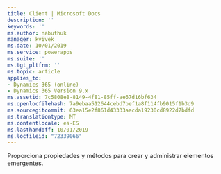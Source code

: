 ```yaml
---
title: Client | Microsoft Docs
description: ''
keywords: ''
ms.author: nabuthuk
manager: kvivek
ms.date: 10/01/2019
ms.service: powerapps
ms.suite: ''
ms.tgt_pltfrm: ''
ms.topic: article
applies_to:
- Dynamics 365 (online)
- Dynamics 365 Version 9.x
ms.assetid: 7c5808e8-8149-4f81-85ff-ae67d16bf634
ms.openlocfilehash: 7a9ebaa512644cebd7bef1a8f114fb9015f1b3d9
ms.sourcegitcommit: 63ea15e2f861d43333aacda19230cd8922d7bdfd
ms.translationtype: MT
ms.contentlocale: es-ES
ms.lasthandoff: 10/01/2019
ms.locfileid: "72339066"
---
```

Proporciona propiedades y métodos para crear y administrar elementos emergentes.

